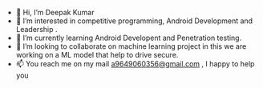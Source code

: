 - 👋 Hi, I’m Deepak Kumar
- 👀 I’m interested in competitive programming, Android Development and Leadership .
- 🌱 I’m currently learning Android Developent and Penetration testing.
- 💞️ I’m looking to collaborate on machine learning project in this we are working on a ML model that help to drive secure.
- 📫 You reach me on my mail a9649060356@gmail.com , I happy to help you

<!---
deepak01-Hacker/deepak01-Hacker is a ✨ special ✨ repository because its `README.md` (this file) appears on your GitHub profile.
You can click the Preview link to take a look at your changes.
--->
